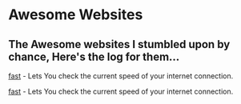 # Awesome Websites
## The Awesome websites I stumbled upon by chance, Here's the log for them...

[fast](https://fast.com) - Lets You check the current speed of your internet connection.

[fast](https://fast.com) - Lets You check the current speed of your internet connection.

